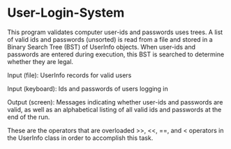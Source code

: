 # User-Login-System

This program validates computer user-ids and passwords uses trees. A list of valid ids and passwords (unsorted) is read from a file and stored in a Binary Search Tree (BST) of UserInfo objects. When  user-ids and passwords are entered during execution, this BST is searched to determine whether they are legal.

   Input (file):     UserInfo records for valid users

   Input (keyboard): Ids and passwords of users logging in

   Output (screen):  Messages indicating whether user-ids and passwords are valid, as well as an alphabetical listing of all valid ids and                      passwords at the end of the run.

These are the operators that are overloaded >>, <<, ==, and < operators in the UserInfo class in order to accomplish this task. 
